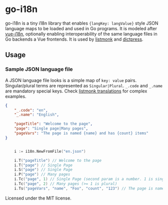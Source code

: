 # go-i18n

go-i18n is a tiny i18n library that enables `{langKey: langValue}` style JSON language maps to be loaded and used in Go programs. It is modeled after [vue-i18n](https://kazupon.github.io/vue-i18n/), optionally enabling interoperability of the same language files in Go backends a Vue frontends. It is used by [listmonk](https://github.com/knadh/listmonk) and [dictpress](https://github.com/knadh/dictpress).


## Usage

### Sample JSON language file

A JSON language file looks is a simple map of `key: value` pairs. Singular/plural terms are represented as `Singular|Plural`. `_.code` and `_.name` are mandatory special keys. Check [listmonk translations](https://github.com/knadh/listmonk/tree/master/i18n) for complex examples.

```json
{
	"_.code": "en",
	"_.name": "English",

	"pageTitle": "Welcome to the page",
	"page": "Single page|Many pages",
	"pageVars": "The page is named {name} and has {count} items"
}
```

```go

	i := i18n.NewFromFile("en.json")

	i.T("pageTitle") // Welcome to the page
	i.T("page") // Single Page
	i.S("page") // Single Page
	i.P("page") // Many pages
	i.Tc("page", 1) // Single Page (second param is a number. 1 is singular)
	i.Tc("page", 2) // Many pages (>= 1 is plural)
	i.Ts("pageVars", "name", "Foo", "count", "123") // The page is named Foo and has 123 items
```

Licensed under the MIT license.
